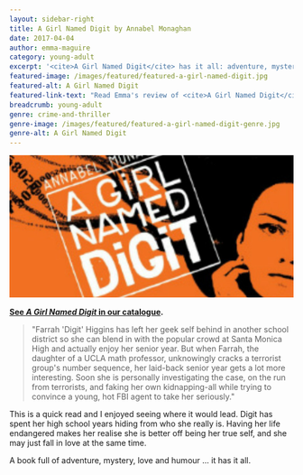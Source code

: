 ```yaml
---
layout: sidebar-right
title: A Girl Named Digit by Annabel Monaghan
date: 2017-04-04
author: emma-maguire
category: young-adult
excerpt: '<cite>A Girl Named Digit</cite> has it all: adventure, mystery, love and humour'
featured-image: /images/featured/featured-a-girl-named-digit.jpg
featured-alt: A Girl Named Digit
featured-link-text: "Read Emma's review of <cite>A Girl Named Digit</cite>, by Annabel Monaghan."
breadcrumb: young-adult
genre: crime-and-thriller
genre-image: /images/featured/featured-a-girl-named-digit-genre.jpg
genre-alt: A Girl Named Digit
---
```


![A Girl Named Digit](/images/featured/featured-a-girl-named-digit.jpg)

**[See <cite>A Girl Named Digit</cite> in our catalogue](https://suffolk.spydus.co.uk/cgi-bin/spydus.exe/ENQ/OPAC/BIBENQ?BRN=1465920).**

> "Farrah 'Digit' Higgins has left her geek self behind in another school district so she can blend in with the popular crowd at Santa Monica High and actually enjoy her senior year. But when Farrah, the daughter of a UCLA math professor, unknowingly cracks a terrorist group's number sequence, her laid-back senior year gets a lot more interesting. Soon she is personally investigating the case, on the run from terrorists, and faking her own kidnapping-all while trying to convince a young, hot FBI agent to take her seriously."

This is a quick read and I enjoyed seeing where it would lead. Digit has spent her high school years hiding from who she really is. Having her life endangered makes her realise she is better off being her true self, and she may just fall in love at the same time.

A book full of adventure, mystery, love and humour ... it has it all.
